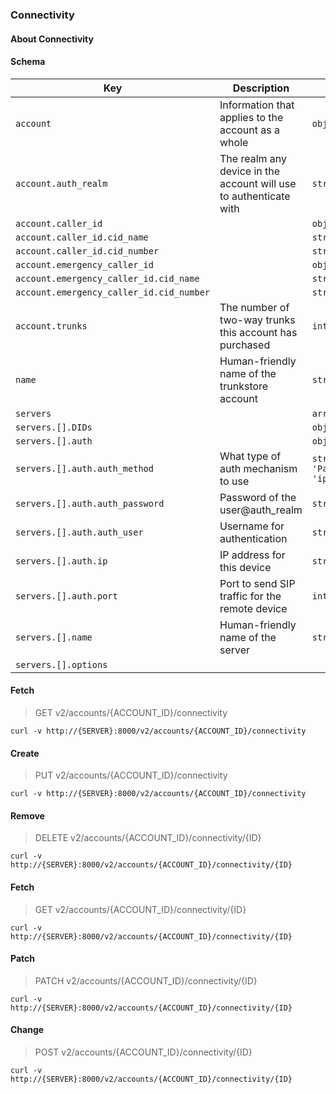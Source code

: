 ### Connectivity

#### About Connectivity

#### Schema

Key | Description | Type | Default | Required
--- | ----------- | ---- | ------- | --------
`account` | Information that applies to the account as a whole | `object` |   | `false`
`account.auth_realm` | The realm any device in the account will use to authenticate with | `string(1..)` |   | `false`
`account.caller_id` |   | `object` |   | `false`
`account.caller_id.cid_name` |   | `string(0..35)` |   | `false`
`account.caller_id.cid_number` |   | `string(0..35)` |   | `false`
`account.emergency_caller_id` |   | `object` |   | `false`
`account.emergency_caller_id.cid_name` |   | `string(0..35)` |   | `false`
`account.emergency_caller_id.cid_number` |   | `string(0..35)` |   | `false`
`account.trunks` | The number of two-way trunks this account has purchased | `integer` |   | `false`
`name` | Human-friendly name of the trunkstore account | `string` |   | `false`
`servers` |   | `array(object)` | `[]` | `false`
`servers.[].DIDs` |   | `object` |   | `false`
`servers.[].auth` |   | `object` |   | `true`
`servers.[].auth.auth_method` | What type of auth mechanism to use | `string('password', 'Password', 'IP', 'ip')` | `password` | `true`
`servers.[].auth.auth_password` | Password of the user@auth_realm | `string(1..)` |   | `false`
`servers.[].auth.auth_user` | Username for authentication | `string(1..)` |   | `false`
`servers.[].auth.ip` | IP address for this device | `string` |   | `false`
`servers.[].auth.port` | Port to send SIP traffic for the remote device | `integer` |   | `false`
`servers.[].name` | Human-friendly name of the server | `string(1..)` |   | `false`
`servers.[].options` |   |   |   | `false`


#### Fetch

> GET v2/accounts/{ACCOUNT_ID}/connectivity

```curl
curl -v http://{SERVER}:8000/v2/accounts/{ACCOUNT_ID}/connectivity
```

#### Create

> PUT v2/accounts/{ACCOUNT_ID}/connectivity

```curl
curl -v http://{SERVER}:8000/v2/accounts/{ACCOUNT_ID}/connectivity
```

#### Remove

> DELETE v2/accounts/{ACCOUNT_ID}/connectivity/{ID}

```curl
curl -v http://{SERVER}:8000/v2/accounts/{ACCOUNT_ID}/connectivity/{ID}
```

#### Fetch

> GET v2/accounts/{ACCOUNT_ID}/connectivity/{ID}

```curl
curl -v http://{SERVER}:8000/v2/accounts/{ACCOUNT_ID}/connectivity/{ID}
```

#### Patch

> PATCH v2/accounts/{ACCOUNT_ID}/connectivity/{ID}

```curl
curl -v http://{SERVER}:8000/v2/accounts/{ACCOUNT_ID}/connectivity/{ID}
```

#### Change

> POST v2/accounts/{ACCOUNT_ID}/connectivity/{ID}

```curl
curl -v http://{SERVER}:8000/v2/accounts/{ACCOUNT_ID}/connectivity/{ID}
```


